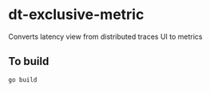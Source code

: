 # dt-exclusive-metric
Converts latency view from distributed traces UI to metrics


## To build
```go build```

